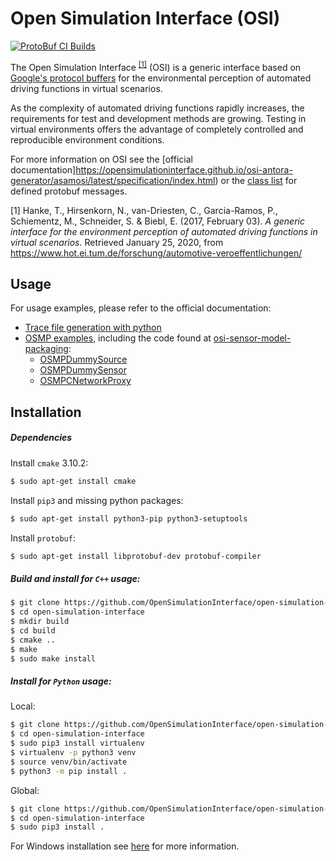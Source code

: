 Open Simulation Interface (OSI)
===============================

[![ProtoBuf CI Builds](https://github.com/OpenSimulationInterface/open-simulation-interface/actions/workflows/protobuf.yml/badge.svg)](https://github.com/OpenSimulationInterface/open-simulation-interface/actions/workflows/protobuf.yml)

The Open Simulation Interface <sup>[[1]](https://www.hot.ei.tum.de/forschung/automotive-veroeffentlichungen/)</sup> (OSI) is a generic interface based on [Google's protocol buffers](https://developers.google.com/protocol-buffers/) for the environmental perception of automated driving functions in virtual scenarios.

As the complexity of automated driving functions rapidly increases, the requirements for test and development methods are growing. Testing in virtual environments offers the advantage of completely controlled and reproducible environment conditions.

For more information on OSI see the [official documentation]https://opensimulationinterface.github.io/osi-antora-generator/asamosi/latest/specification/index.html) or the [class list](https://opensimulationinterface.github.io/osi-antora-generator/asamosi/latest/gen/annotated.html) for defined protobuf messages.

[1] Hanke, T., Hirsenkorn, N., van-Driesten, C., Garcia-Ramos, P., Schiementz, M., Schneider, S. & Biebl, E. (2017, February 03). *A generic interface for the environment perception of automated driving functions in virtual scenarios.* Retrieved January 25, 2020, from https://www.hot.ei.tum.de/forschung/automotive-veroeffentlichungen/

## Usage
For usage examples, please refer to the official documentation:
- [Trace file generation with python](https://opensimulationinterface.github.io/osi-antora-generator/asamosi/latest/interface/architecture/trace_file_example.html)
- [OSMP examples](https://opensimulationinterface.github.io/osi-antora-generator/asamosi/latest/sensor-model/setup/build_install_example.html), including the code found at [osi-sensor-model-packaging](https://github.com/OpenSimulationInterface/osi-sensor-model-packaging):
  - [OSMPDummySource](https://github.com/OpenSimulationInterface/osi-sensor-model-packaging/tree/master/examples/OSMPDummySource)
  - [OSMPDummySensor](https://github.com/OpenSimulationInterface/osi-sensor-model-packaging/tree/master/examples/OSMPDummySensor)
  - [OSMPCNetworkProxy](https://github.com/OpenSimulationInterface/osi-sensor-model-packaging/tree/master/examples/OSMPCNetworkProxy)

## Installation
##### Dependencies
Install `cmake` 3.10.2:
```bash
$ sudo apt-get install cmake
```
Install `pip3` and missing python packages:
```bash
$ sudo apt-get install python3-pip python3-setuptools
```
Install `protobuf`:
```bash
$ sudo apt-get install libprotobuf-dev protobuf-compiler
```


##### Build and install for `C++` usage:
```bash
$ git clone https://github.com/OpenSimulationInterface/open-simulation-interface.git
$ cd open-simulation-interface
$ mkdir build
$ cd build
$ cmake ..
$ make
$ sudo make install
```

##### Install for `Python` usage:
Local:
```bash
$ git clone https://github.com/OpenSimulationInterface/open-simulation-interface.git
$ cd open-simulation-interface
$ sudo pip3 install virtualenv
$ virtualenv -p python3 venv
$ source venv/bin/activate
$ python3 -m pip install .
```

Global:
```bash
$ git clone https://github.com/OpenSimulationInterface/open-simulation-interface.git
$ cd open-simulation-interface
$ sudo pip3 install .
```
For Windows installation see [here](https://opensimulationinterface.github.io/osi-documentation/open-simulation-interface/doc/windows.html) for more information.
